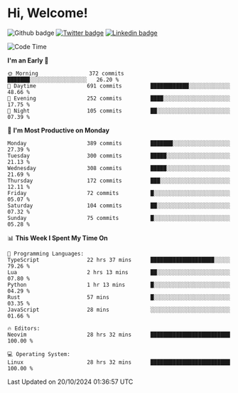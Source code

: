   # Hi, Welcome!
  ![Github badge](https://img.shields.io/github/followers/kraken-afk.svg?style=social&label=Follow&maxAge=2592000)
  [![Twitter badge](https://img.shields.io/badge/-Twitter-00acee?style=flat-square&logo=Twitter&logoColor=white)](https://twitter.com/trshppl)
  [![Linkedin badge](https://img.shields.io/badge/LinkedIn-0077B5?style=flat-square&logo=linkedin&logoColor=white)](https://www.linkedin.com/in/noveanrer)
<!--START_SECTION:waka-->
![Code Time](http://img.shields.io/badge/Code%20Time-359%20hrs%2044%20mins-blue)

**I'm an Early 🐤** 

```text
🌞 Morning                372 commits         ███████░░░░░░░░░░░░░░░░░░   26.20 % 
🌆 Daytime                691 commits         ████████████░░░░░░░░░░░░░   48.66 % 
🌃 Evening                252 commits         ████░░░░░░░░░░░░░░░░░░░░░   17.75 % 
🌙 Night                  105 commits         ██░░░░░░░░░░░░░░░░░░░░░░░   07.39 % 
```
📅 **I'm Most Productive on Monday** 

```text
Monday                   389 commits         ███████░░░░░░░░░░░░░░░░░░   27.39 % 
Tuesday                  300 commits         █████░░░░░░░░░░░░░░░░░░░░   21.13 % 
Wednesday                308 commits         █████░░░░░░░░░░░░░░░░░░░░   21.69 % 
Thursday                 172 commits         ███░░░░░░░░░░░░░░░░░░░░░░   12.11 % 
Friday                   72 commits          █░░░░░░░░░░░░░░░░░░░░░░░░   05.07 % 
Saturday                 104 commits         ██░░░░░░░░░░░░░░░░░░░░░░░   07.32 % 
Sunday                   75 commits          █░░░░░░░░░░░░░░░░░░░░░░░░   05.28 % 
```


📊 **This Week I Spent My Time On** 

```text
💬 Programming Languages: 
TypeScript               22 hrs 37 mins      ████████████████████░░░░░   79.26 % 
Lua                      2 hrs 13 mins       ██░░░░░░░░░░░░░░░░░░░░░░░   07.80 % 
Python                   1 hr 13 mins        █░░░░░░░░░░░░░░░░░░░░░░░░   04.29 % 
Rust                     57 mins             █░░░░░░░░░░░░░░░░░░░░░░░░   03.35 % 
JavaScript               28 mins             ░░░░░░░░░░░░░░░░░░░░░░░░░   01.66 % 

🔥 Editors: 
Neovim                   28 hrs 32 mins      █████████████████████████   100.00 % 

💻 Operating System: 
Linux                    28 hrs 32 mins      █████████████████████████   100.00 % 
```


 Last Updated on 20/10/2024 01:36:57 UTC
<!--END_SECTION:waka-->